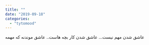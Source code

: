 ```yaml
---
title: ""
date: "2019-09-18"
categories: 
  - "tytomood"
---
```


عاشق شدن مهم نیست... عاشق شدن کار بچه هاست.. عاشق موندنه که مهمه
